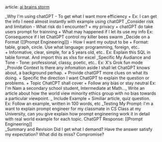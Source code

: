 article: [ai brains storm](https://www.thepromptwarrior.com/p/use-ai-brainstorm-better-faster)

_Why I'm using chatGPT
	- To get what I want more efficiency
		+ Ex: I can get the info I need almost instantly with example using chatGPT 
_Consider risk and limitation
	- What risk do I encounter?
		+ my privacy
		+ chatGPT do take users prompt for trainning
		+ What may happened if I let its use my info
	Ex: Consequence if I let ChatGPT control my killer bees swarm 
_Decide on a Format ([[Prompt Engineering]])
	- How I want my output to be
		+ Format: table, graph, circle. Use what language: programming, foreign, etc..  
		+ Informative, clear, simple, for a 5 years old, etc..
	Ex: Explain this SQL in table format. And import this as xlss for excel
_Specific My Audiance and Tone
	- Tone: professional, classy, poetic, etc..
		Ex: X's Grok fun mode
_Provide Context
	Is there any infomation aside I shall let ChatGPT knows about, a background perhap.
		+ Provide chatGPT more clues on what its doing.
		+ Specific the direction I want ChatGPT to explain the question or problems.
			+ Topic ChatCPT shall cover
			+ Follow any bias or stay neutral
		Ex: I'm Nam a secondary school student, Intermediate at Math..., Write an article about how the world view minority ethics group with no bias towards a particular viewpoint.
_ Include Example
	+ Similiar article, quiz question.
	Ex: Follow an example, written in 100 words, etc
_Testing My Prompt: 
	I'm a want to explain prompt engineer for my classmate in CS Class at my University, can you give explain how prompt engineering work it in detail with real world example for each topic.
ChatGPT Response: [[Prompt Engineering]]  
_Summary and Revision
	Did I get what I demand?
	Have the answer satisfy my expectation?
	What did its miss? Compromise?
